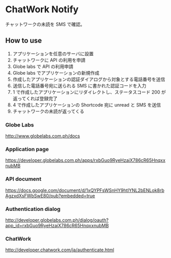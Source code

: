 # ChatWork Notify

チャットワークの未読を SMS で確認。

## How to use

1. アプリケーションを任意のサーバに設置
2. チャットワークに API の利用を申請
3. Globe labs で API の利用申請
4. Globe labs でアプリケーションの新規作成
5. 作成したアプリケーションの認証ダイアログから対象とする電話番号を送信
6. 送信した電話番号宛に送られる SMS に書かれた認証コードを入力
7. 1 で作成したアプリケーションにリダイレクトし、ステータスコード 200 が返ってくれば登録完了
8. 4 で作成したアプリケーションの Shortcode 宛に unread と SMS を送信
9. チャットワークの未読が返ってくる


### Globe Labs

http://www.globelabs.com.ph/docs

### Application page

https://developer.globelabs.com.ph/apps/rxbGuo9RyeHzaiX786cR65HnqxxnubMB

### API document

https://docs.google.com/document/d/1xQYPFsWSnHY9htIYNL2bENLok8rbAgzxdXsFWbSwE80/pub?embedded=true

### Authentication dialog

http://developer.globelabs.com.ph/dialog/oauth?app_id=rxbGuo9RyeHzaiX786cR65HnqxxnubMB

### ChatWork

http://developer.chatwork.com/ja/authenticate.html